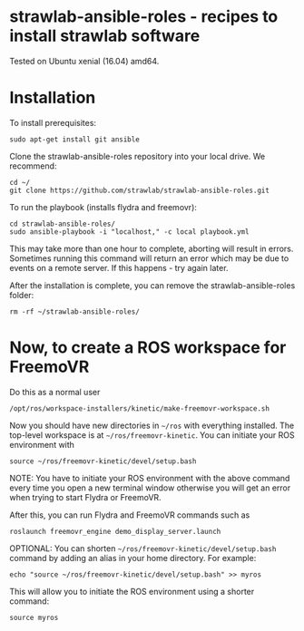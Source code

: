 # strawlab-ansible-roles - recipes to install strawlab software

Tested on Ubuntu xenial (16.04) amd64.

# Installation

To install prerequisites:

    sudo apt-get install git ansible

Clone the strawlab-ansible-roles repository into your local drive. We recommend:

    cd ~/
    git clone https://github.com/strawlab/strawlab-ansible-roles.git

To run the playbook (installs flydra and freemovr):

    cd strawlab-ansible-roles/
    sudo ansible-playbook -i "localhost," -c local playbook.yml

This may take more than one hour to complete, aborting will result in errors.
Sometimes running this command will return an error which may be due to events
on a remote server. If this happens - try again later.

After the installation is complete, you can remove the strawlab-ansible-roles folder:

    rm -rf ~/strawlab-ansible-roles/

# Now, to create a ROS workspace for FreemoVR

Do this as a normal user
    
    /opt/ros/workspace-installers/kinetic/make-freemovr-workspace.sh

Now you should have new directories in `~/ros` with everything installed.
The top-level workspace is at `~/ros/freemovr-kinetic`.
You can initiate your ROS environment with

    source ~/ros/freemovr-kinetic/devel/setup.bash

NOTE: You have to initiate your ROS environment with the above command every time
you open a new terminal window otherwise you will get an error when trying
to start Flydra or FreemoVR.

After this, you can run Flydra and FreemoVR commands such as

    roslaunch freemovr_engine demo_display_server.launch
    
OPTIONAL: You can shorten `~/ros/freemovr-kinetic/devel/setup.bash` command
by adding an alias in your home directory. For example:
    
    echo "source ~/ros/freemovr-kinetic/devel/setup.bash" >> myros

This will allow you to initiate the ROS environment using a shorter command:

    source myros
